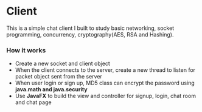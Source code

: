 # Client

This is a simple chat client I built to study basic networking, socket programming, concurrency, cryptography(AES, RSA and Hashing).

### How it works

- Create a new socket and client object
- When the client connects to the server, create a new thread to listen for packet object sent from the server
- When user login or sign up, MD5 class can encrypt the password using **java.math and java.security**
- Use **JavaFX** to build the view and controller for signup, login, chat room and chat page